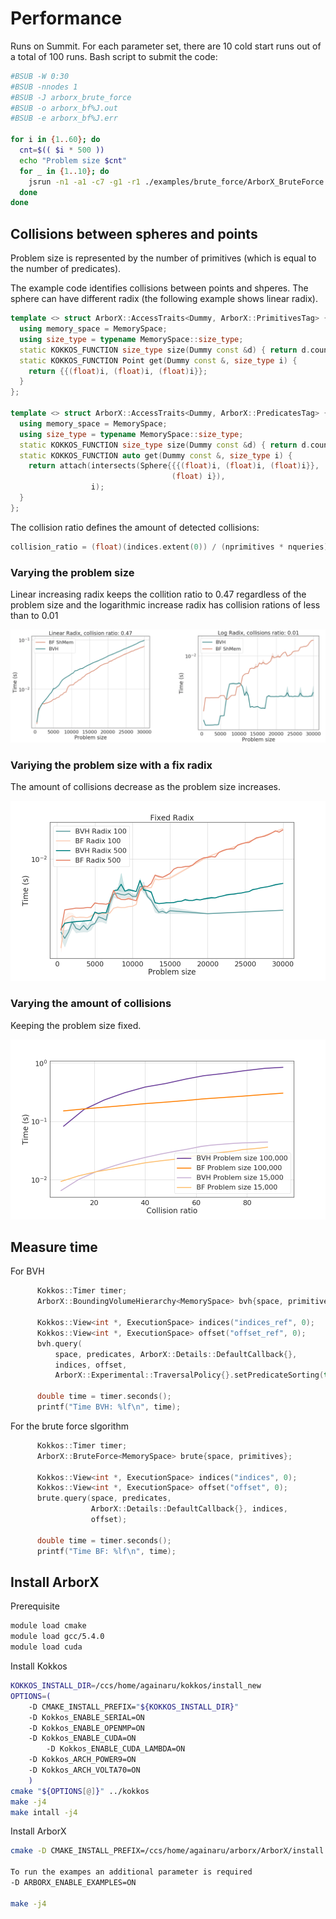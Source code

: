 # Performance

Runs on Summit. For each parameter set, there are 10 cold start runs out of a total of 100 runs. Bash script to submit the code:
```bash
#BSUB -W 0:30
#BSUB -nnodes 1
#BSUB -J arborx_brute_force
#BSUB -o arborx_bf%J.out
#BSUB -e arborx_bf%J.err

for i in {1..60}; do
  cnt=$(( $i * 500 ))
  echo "Problem size $cnt"
  for _ in {1..10}; do
    jsrun -n1 -a1 -c7 -g1 -r1 ./examples/brute_force/ArborX_BruteForce.exe -p $cnt -q $cnt -r 10
  done
done
```

## Collisions between spheres and points

Problem size is represented by the number of primitives (which is equal to the number of predicates).

The example code identifies collisions between points and shperes. The sphere can have different radix (the following example shows linear radix).

```c++
template <> struct ArborX::AccessTraits<Dummy, ArborX::PrimitivesTag> {
  using memory_space = MemorySpace;
  using size_type = typename MemorySpace::size_type;
  static KOKKOS_FUNCTION size_type size(Dummy const &d) { return d.count; }
  static KOKKOS_FUNCTION Point get(Dummy const &, size_type i) {
    return {{(float)i, (float)i, (float)i}};
  }
};

template <> struct ArborX::AccessTraits<Dummy, ArborX::PredicatesTag> {
  using memory_space = MemorySpace;
  using size_type = typename MemorySpace::size_type;
  static KOKKOS_FUNCTION size_type size(Dummy const &d) { return d.count; }
  static KOKKOS_FUNCTION auto get(Dummy const &, size_type i) {
    return attach(intersects(Sphere{{{(float)i, (float)i, (float)i}},
                                    (float) i}),
                  i);
  }
};
```

The collision ratio defines the amount of detected collisions:
```c++
collision_ratio = (float)(indices.extent(0)) / (nprimitives * nqueries));
```

### Varying the problem size

Linear increasing radix keeps the collition ratio to 0.47 regardless of the problem size and the logarithmic increase radix has collision rations of less than to 0.01

![linear radix](results/revisited_problem_size.png)

### Variying the problem size with a fix radix

The amount of collisions decrease as the problem size increases.

![fix radix](results/revisited_fixed.png)

### Varying the amount of collisions

Keeping the problem size fixed.

![fix problem size](results/revisited_collisions.png)

## Measure time

For BVH
```c++
      Kokkos::Timer timer;
      ArborX::BoundingVolumeHierarchy<MemorySpace> bvh{space, primitives};

      Kokkos::View<int *, ExecutionSpace> indices("indices_ref", 0);
      Kokkos::View<int *, ExecutionSpace> offset("offset_ref", 0);
      bvh.query(
          space, predicates, ArborX::Details::DefaultCallback{},
          indices, offset,
          ArborX::Experimental::TraversalPolicy{}.setPredicateSorting(true));

      double time = timer.seconds();
      printf("Time BVH: %lf\n", time);
```

For the brute force slgorithm
```c++
      Kokkos::Timer timer;
      ArborX::BruteForce<MemorySpace> brute{space, primitives};

      Kokkos::View<int *, ExecutionSpace> indices("indices", 0);
      Kokkos::View<int *, ExecutionSpace> offset("offset", 0);
      brute.query(space, predicates,
                  ArborX::Details::DefaultCallback{}, indices,
                  offset);

      double time = timer.seconds();
      printf("Time BF: %lf\n", time);
```

## Install ArborX

Prerequisite

```bash
module load cmake
module load gcc/5.4.0
module load cuda
```

Install Kokkos

```bash
KOKKOS_INSTALL_DIR=/ccs/home/againaru/kokkos/install_new
OPTIONS=(
    -D CMAKE_INSTALL_PREFIX="${KOKKOS_INSTALL_DIR}"
    -D Kokkos_ENABLE_SERIAL=ON
    -D Kokkos_ENABLE_OPENMP=ON
    -D Kokkos_ENABLE_CUDA=ON
        -D Kokkos_ENABLE_CUDA_LAMBDA=ON
    -D Kokkos_ARCH_POWER9=ON
    -D Kokkos_ARCH_VOLTA70=ON
    )
cmake "${OPTIONS[@]}" ../kokkos
make -j4
make intall -j4
```

Install ArborX

```bash
cmake -D CMAKE_INSTALL_PREFIX=/ccs/home/againaru/arborx/ArborX/install -D ARBORX_ENABLE_MPI=ON -D CMAKE_PREFIX_PATH=/ccs/home/againaru/kokkos/install_new -D CMAKE_CXX_COMPILER=/ccs/home/againaru/kokkos/install_new/bin/nvcc_wrapper -D CMAKE_CXX_EXTENSIONS=OFF ..

To run the exampes an additional parameter is required
-D ARBORX_ENABLE_EXAMPLES=ON

make -j4
```
